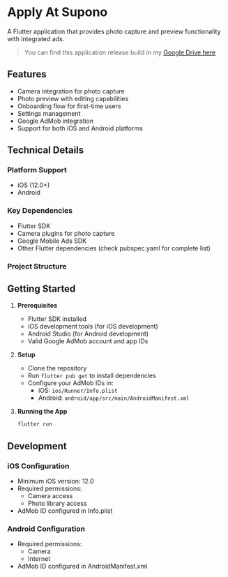# Apply At Supono

A Flutter application that provides photo capture and preview functionality with integrated ads.

> You can find this application release build in my [Google Drive here](https://drive.google.com/drive/folders/1h0U8uXWElF_ccm7tGbfbyMWf21ZqKL-G?usp=drive_link)

## Features

- Camera integration for photo capture
- Photo preview with editing capabilities
- Onboarding flow for first-time users
- Settings management
- Google AdMob integration
- Support for both iOS and Android platforms

## Technical Details

### Platform Support
- iOS (12.0+)
- Android

### Key Dependencies
- Flutter SDK
- Camera plugins for photo capture
- Google Mobile Ads SDK
- Other Flutter dependencies (check pubspec.yaml for complete list)

### Project Structure

## Getting Started

1. **Prerequisites**
   - Flutter SDK installed
   - iOS development tools (for iOS development)
   - Android Studio (for Android development)
   - Valid Google AdMob account and app IDs

2. **Setup**
   - Clone the repository
   - Run `flutter pub get` to install dependencies
   - Configure your AdMob IDs in:
     - iOS: `ios/Runner/Info.plist`
     - Android: `android/app/src/main/AndroidManifest.xml`

3. **Running the App**
   ```bash
   flutter run
   ```

## Development

### iOS Configuration
- Minimum iOS version: 12.0
- Required permissions:
  - Camera access
  - Photo library access
- AdMob ID configured in Info.plist

### Android Configuration
- Required permissions:
  - Camera
  - Internet
- AdMob ID configured in AndroidManifest.xml

